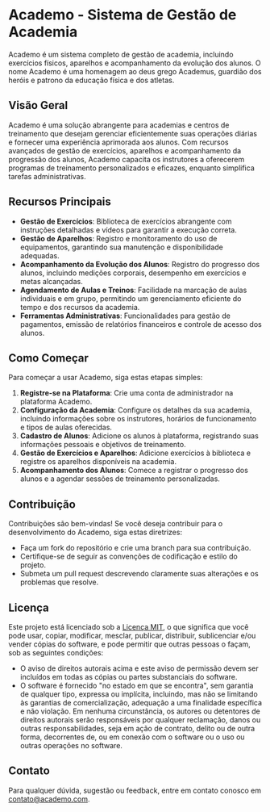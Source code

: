 # Academo - Sistema de Gestão de Academia

Academo é um sistema completo de gestão de academia, incluindo exercícios físicos, aparelhos e acompanhamento da evolução dos alunos. O nome Academo é uma homenagem ao deus grego Academus, guardião dos heróis e patrono da educação física e dos atletas.

## Visão Geral

Academo é uma solução abrangente para academias e centros de treinamento que desejam gerenciar eficientemente suas operações diárias e fornecer uma experiência aprimorada aos alunos. Com recursos avançados de gestão de exercícios, aparelhos e acompanhamento da progressão dos alunos, Academo capacita os instrutores a oferecerem programas de treinamento personalizados e eficazes, enquanto simplifica tarefas administrativas.

## Recursos Principais

- **Gestão de Exercícios**: Biblioteca de exercícios abrangente com instruções detalhadas e vídeos para garantir a execução correta.
- **Gestão de Aparelhos**: Registro e monitoramento do uso de equipamentos, garantindo sua manutenção e disponibilidade adequadas.
- **Acompanhamento da Evolução dos Alunos**: Registro do progresso dos alunos, incluindo medições corporais, desempenho em exercícios e metas alcançadas.
- **Agendamento de Aulas e Treinos**: Facilidade na marcação de aulas individuais e em grupo, permitindo um gerenciamento eficiente do tempo e dos recursos da academia.
- **Ferramentas Administrativas**: Funcionalidades para gestão de pagamentos, emissão de relatórios financeiros e controle de acesso dos alunos.

## Como Começar

Para começar a usar Academo, siga estas etapas simples:

1. **Registre-se na Plataforma**: Crie uma conta de administrador na plataforma Academo.
2. **Configuração da Academia**: Configure os detalhes da sua academia, incluindo informações sobre os instrutores, horários de funcionamento e tipos de aulas oferecidas.
3. **Cadastro de Alunos**: Adicione os alunos à plataforma, registrando suas informações pessoais e objetivos de treinamento.
4. **Gestão de Exercícios e Aparelhos**: Adicione exercícios à biblioteca e registre os aparelhos disponíveis na academia.
5. **Acompanhamento dos Alunos**: Comece a registrar o progresso dos alunos e a agendar sessões de treinamento personalizadas.

## Contribuição

Contribuições são bem-vindas! Se você deseja contribuir para o desenvolvimento do Academo, siga estas diretrizes:

- Faça um fork do repositório e crie uma branch para sua contribuição.
- Certifique-se de seguir as convenções de codificação e estilo do projeto.
- Submeta um pull request descrevendo claramente suas alterações e os problemas que resolve.

## Licença

Este projeto está licenciado sob a [Licença MIT](LICENSE), o que significa que você pode usar, copiar, modificar, mesclar, publicar, distribuir, sublicenciar e/ou vender cópias do software, e pode permitir que outras pessoas o façam, sob as seguintes condições:
- O aviso de direitos autorais acima e este aviso de permissão devem ser incluídos em todas as cópias ou partes substanciais do software.
- O software é fornecido "no estado em que se encontra", sem garantia de qualquer tipo, expressa ou implícita, incluindo, mas não se limitando às garantias de comercialização, adequação a uma finalidade específica e não violação. Em nenhuma circunstância, os autores ou detentores de direitos autorais serão responsáveis por qualquer reclamação, danos ou outras responsabilidades, seja em ação de contrato, delito ou de outra forma, decorrentes de, ou em conexão com o software ou o uso ou outras operações no software.

## Contato

Para qualquer dúvida, sugestão ou feedback, entre em contato conosco em [contato@academo.com](mailto:contato@academo.com).
